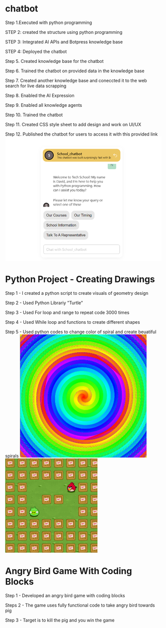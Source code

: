 # chatbot

Step 1.Executed with python programming

STEP 2: created the structure using python programming

STEP 3: Integrated AI APIs and Botpress knowledge base

STEP 4: Deployed the chatbot

Step 5. Created knowledge base for the chatbot

Step 6. Trained the chatbot on provided data in the knowledge base

Step 7. Created another knowledge base and coneccted it to the web search for live data scrapping

Step 8. Enabled the AI Expression

Step 9. Enabled all knowledge agents

Step 10. Trained the chatbot

Step 11. Created CSS style sheet to add design and work on UI/UX

Step 12. Published the chatbot for users to access it with this provided link
![](https://github.com/Yusicool/Yusra_projects/blob/main/images/chatbot%20img.png)



# Python Project - Creating Drawings

Step 1 - I created a python script to create visuals of geometry design

Step 2 - Used Python Librariy "Turtle"

Step 3 - Used For loop and range to repeat code 3000 times

Step 4 - Used While loop and functions to create different shapes

Step 5 - Used python codes to change color of spiral and create beuatiful spirals
![](https://github.com/Yusicool/Yusra_projects/blob/main/images/python%20geomentry%20design.png?raw=true)
![](https://github.com/Yusicool/Yusra_projects/blob/main/images/Screenshot%202025-02-08%20170712.png?raw=true)


# Angry Bird Game With Coding Blocks

Step 1 - Developed an angry bird game with coding blocks

Steps 2 - The game uses fully functional code to take angry bird towards pig

Step 3 - Target is to kill the pig and you win the game
